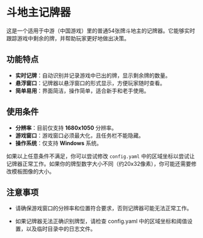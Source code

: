 # 斗地主记牌器

这是一个适用于中游（中国游戏）里的普通54张牌斗地主的记牌器。它能够实时跟踪游戏中剩余的牌，并帮助玩家更好地做出决策。

## 功能特点

- **实时记牌**：自动识别并记录游戏中已出的牌，显示剩余牌的数量。
- **悬浮窗口**：记牌器以悬浮窗口的形式显示，方便玩家随时查看。
- **简单易用**：界面简洁，操作简单，适合新手和老手使用。

## 使用条件

- **分辨率**：目前仅支持 **1680x1050** 分辨率。
- **游戏窗口**：游戏窗口必须最大化，且任务栏不能隐藏。
- **操作系统**：仅支持 **Windows** 系统。

如果以上任意条件不满足，你可以尝试修改 `config.yaml` 中的区域坐标以尝试让记牌器正常工作。如果你的牌型数字大小不同（约20x32像素），你可能还需要修改模板图像的大小。

## 注意事项

- 请确保游戏窗口的分辨率和位置符合要求，否则记牌器可能无法正常工作。

- 如果记牌器无法正确识别牌型，请检查 config.yaml 中的区域坐标和阈值设置，以及临时目录中的日志文件。
